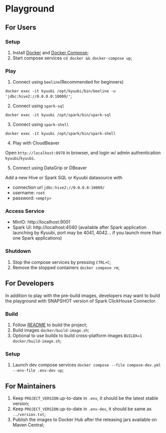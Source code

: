 Playground
===

## For Users

### Setup

1. Install [Docker](https://docs.docker.com/get-docker/) and [Docker Compose](https://docs.docker.com/compose/);
2. Start compose services `cd docker && docker-compose up`;

### Play

1. Connect using `beeline`(Recommended for beginners)

`docker exec -it kyuubi /opt/kyuubi/bin/beeline -u 'jdbc:hive2://0.0.0.0:10009/'`;

2. Connect using `spark-sql`

`docker exec -it kyuubi /opt/spark/bin/spark-sql`

3. Connect using `spark-shell`

`docker exec -it kyuubi /opt/spark/bin/spark-shell`

4. Play with CloudBeaver

Open `http://localhost:8978` in browser, and login w/ admin authentication `kyuubi`/`kyuubi`.

5. Connect using DataGrip or DBeaver

Add a new Hive or Spark SQL or Kyuubi datasource with

- connection url `jdbc:hive2://0.0.0.0:10009/`
- username: `root`
- password: `<empty>`

### Access Service

- MinIO: http://localhost:9001
- Spark UI: http://localhost:4040 (available after Spark application launching by Kyuubi, port may be 4041, 4042... if you launch more than one Spark applications)

### Shutdown

1. Stop the compose services by pressing `CTRL+C`; 
2. Remove the stopped containers `docker compose rm`;

## For Developers

In addition to play with the pre-build images, developers may want to build the playground with SNAPSHOT version of Spark ClickHouse Connector.

### Build

1. Follow [README](../README.md#build) to build the project;
2. Build images `docker/build-image.sh`;
3. Optional to use buildx to build cross-platform images `BUILDX=1 docker/build-image.sh`;

### Setup

1. Launch dev compose services `docker compose --file compose-dev.yml --env-file .env-dev up`;

## For Maintainers

1. Keep `PROJECT_VERSION` up-to-date in `.env`, it should be the latest stable version;
2. Keep `PROJECT_VERSION` up-to-date in `.env-dev`, it should be same as `../version.txt`;
3. Publish the images to Docker Hub after the releasing jars available on Maven Central;
